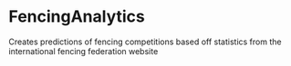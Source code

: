 # FencingAnalytics
Creates predictions of fencing competitions based off statistics from the international fencing federation website

